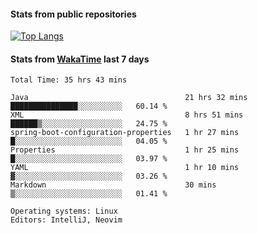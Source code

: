 #### Stats from public repositories

[![Top Langs](https://github-readme-stats.vercel.app/api/top-langs/?username=hyoghurt&layout=compact&exclude_repo=multiserver,docker_compose&langs_count=6)](https://github.com/anuraghazra/github-readme-stats)

#### Stats from [WakaTime](https://wakatime.com/@hyoghurt) last 7 days
<!--START_SECTION:waka-->

```text
Total Time: 35 hrs 43 mins

Java                                   21 hrs 32 mins  ███████████████░░░░░░░░░░   60.14 %
XML                                    8 hrs 51 mins   ██████▒░░░░░░░░░░░░░░░░░░   24.75 %
spring-boot-configuration-properties   1 hr 27 mins    █░░░░░░░░░░░░░░░░░░░░░░░░   04.05 %
Properties                             1 hr 25 mins    █░░░░░░░░░░░░░░░░░░░░░░░░   03.97 %
YAML                                   1 hr 10 mins    ▓░░░░░░░░░░░░░░░░░░░░░░░░   03.26 %
Markdown                               30 mins         ▒░░░░░░░░░░░░░░░░░░░░░░░░   01.41 %

Operating systems: Linux
Editors: IntelliJ, Neovim
```

<!--END_SECTION:waka-->

